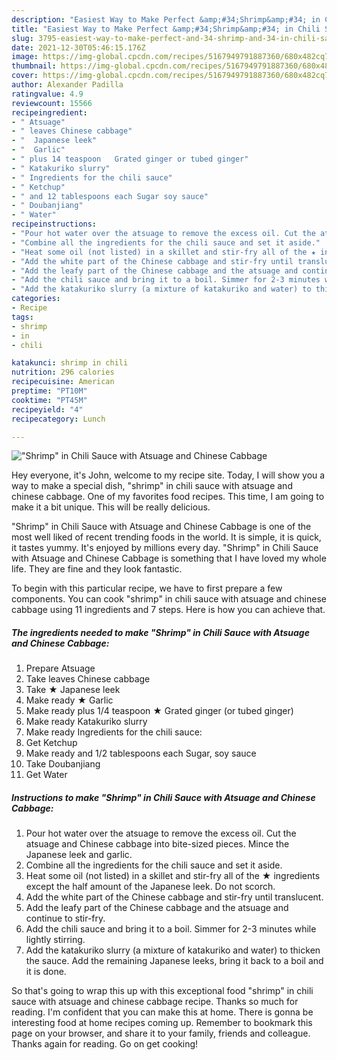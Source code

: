 ```yaml
---
description: "Easiest Way to Make Perfect &amp;#34;Shrimp&amp;#34; in Chili Sauce with Atsuage and Chinese Cabbage"
title: "Easiest Way to Make Perfect &amp;#34;Shrimp&amp;#34; in Chili Sauce with Atsuage and Chinese Cabbage"
slug: 3795-easiest-way-to-make-perfect-and-34-shrimp-and-34-in-chili-sauce-with-atsuage-and-chinese-cabbage
date: 2021-12-30T05:46:15.176Z
image: https://img-global.cpcdn.com/recipes/5167949791887360/680x482cq70/shrimp-in-chili-sauce-with-atsuage-and-chinese-cabbage-recipe-main-photo.jpg
thumbnail: https://img-global.cpcdn.com/recipes/5167949791887360/680x482cq70/shrimp-in-chili-sauce-with-atsuage-and-chinese-cabbage-recipe-main-photo.jpg
cover: https://img-global.cpcdn.com/recipes/5167949791887360/680x482cq70/shrimp-in-chili-sauce-with-atsuage-and-chinese-cabbage-recipe-main-photo.jpg
author: Alexander Padilla
ratingvalue: 4.9
reviewcount: 15566
recipeingredient:
- " Atsuage"
- " leaves Chinese cabbage"
- "  Japanese leek"
- "  Garlic"
- " plus 14 teaspoon   Grated ginger or tubed ginger"
- " Katakuriko slurry"
- " Ingredients for the chili sauce"
- " Ketchup"
- " and 12 tablespoons each Sugar soy sauce"
- " Doubanjiang"
- " Water"
recipeinstructions:
- "Pour hot water over the atsuage to remove the excess oil. Cut the atsuage and Chinese cabbage into bite-sized pieces. Mince the Japanese leek and garlic."
- "Combine all the ingredients for the chili sauce and set it aside."
- "Heat some oil (not listed) in a skillet and stir-fry all of the ★ ingredients except the half amount of the Japanese leek. Do not scorch."
- "Add the white part of the Chinese cabbage and stir-fry until translucent."
- "Add the leafy part of the Chinese cabbage and the atsuage and continue to stir-fry."
- "Add the chili sauce and bring it to a boil. Simmer for 2-3 minutes while lightly stirring."
- "Add the katakuriko slurry (a mixture of katakuriko and water) to thicken the sauce. Add the remaining Japanese leeks, bring it back to a boil and it is done."
categories:
- Recipe
tags:
- shrimp
- in
- chili

katakunci: shrimp in chili 
nutrition: 296 calories
recipecuisine: American
preptime: "PT10M"
cooktime: "PT45M"
recipeyield: "4"
recipecategory: Lunch

---
```



![&#34;Shrimp&#34; in Chili Sauce with Atsuage and Chinese Cabbage](https://img-global.cpcdn.com/recipes/5167949791887360/680x482cq70/shrimp-in-chili-sauce-with-atsuage-and-chinese-cabbage-recipe-main-photo.jpg)

Hey everyone, it's John, welcome to my recipe site. Today, I will show you a way to make a special dish, &#34;shrimp&#34; in chili sauce with atsuage and chinese cabbage. One of my favorites food recipes. This time, I am going to make it a bit unique. This will be really delicious.



&#34;Shrimp&#34; in Chili Sauce with Atsuage and Chinese Cabbage is one of the most well liked of recent trending foods in the world. It is simple, it is quick, it tastes yummy. It's enjoyed by millions every day. &#34;Shrimp&#34; in Chili Sauce with Atsuage and Chinese Cabbage is something that I have loved my whole life. They are fine and they look fantastic.


To begin with this particular recipe, we have to first prepare a few components. You can cook &#34;shrimp&#34; in chili sauce with atsuage and chinese cabbage using 11 ingredients and 7 steps. Here is how you can achieve that.

<!--inarticleads1-->

##### The ingredients needed to make &#34;Shrimp&#34; in Chili Sauce with Atsuage and Chinese Cabbage:

1. Prepare  Atsuage
1. Take  leaves Chinese cabbage
1. Take  ★ Japanese leek
1. Make ready  ★ Garlic
1. Make ready  plus 1/4 teaspoon  ★ Grated ginger (or tubed ginger)
1. Make ready  Katakuriko slurry
1. Make ready  Ingredients for the chili sauce:
1. Get  Ketchup
1. Make ready  and 1/2 tablespoons each Sugar, soy sauce
1. Take  Doubanjiang
1. Get  Water




<!--inarticleads2-->

##### Instructions to make &#34;Shrimp&#34; in Chili Sauce with Atsuage and Chinese Cabbage:

1. Pour hot water over the atsuage to remove the excess oil. Cut the atsuage and Chinese cabbage into bite-sized pieces. Mince the Japanese leek and garlic.
1. Combine all the ingredients for the chili sauce and set it aside.
1. Heat some oil (not listed) in a skillet and stir-fry all of the ★ ingredients except the half amount of the Japanese leek. Do not scorch.
1. Add the white part of the Chinese cabbage and stir-fry until translucent.
1. Add the leafy part of the Chinese cabbage and the atsuage and continue to stir-fry.
1. Add the chili sauce and bring it to a boil. Simmer for 2-3 minutes while lightly stirring.
1. Add the katakuriko slurry (a mixture of katakuriko and water) to thicken the sauce. Add the remaining Japanese leeks, bring it back to a boil and it is done.




So that's going to wrap this up with this exceptional food &#34;shrimp&#34; in chili sauce with atsuage and chinese cabbage recipe. Thanks so much for reading. I'm confident that you can make this at home. There is gonna be interesting food at home recipes coming up. Remember to bookmark this page on your browser, and share it to your family, friends and colleague. Thanks again for reading. Go on get cooking!
